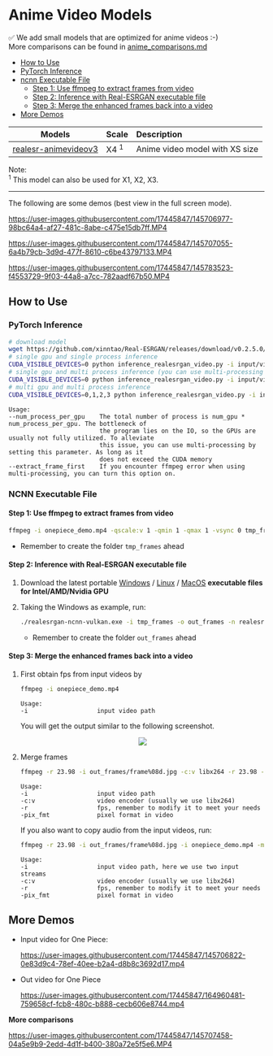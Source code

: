 # Anime Video Models

:white_check_mark: We add small models that are optimized for anime videos :-)<br>
More comparisons can be found in [anime_comparisons.md](anime_comparisons.md)

- [How to Use](#how-to-use)
- [PyTorch Inference](#pytorch-inference)
- [ncnn Executable File](#ncnn-executable-file)
  - [Step 1: Use ffmpeg to extract frames from video](#step-1-use-ffmpeg-to-extract-frames-from-video)
  - [Step 2: Inference with Real-ESRGAN executable file](#step-2-inference-with-real-esrgan-executable-file)
  - [Step 3: Merge the enhanced frames back into a video](#step-3-merge-the-enhanced-frames-back-into-a-video)
- [More Demos](#more-demos)

| Models                                                                                                                             | Scale | Description                    |
| ---------------------------------------------------------------------------------------------------------------------------------- | :---- | :----------------------------- |
| [realesr-animevideov3](https://github.com/xinntao/Real-ESRGAN/releases/download/v0.2.5.0/realesr-animevideov3.pth) | X4 <sup>1</sup>   | Anime video model with XS size |

Note: <br>
<sup>1</sup> This model can also be used for X1, X2, X3.

---

The following are some demos (best view in the full screen mode).

<https://user-images.githubusercontent.com/17445847/145706977-98bc64a4-af27-481c-8abe-c475e15db7ff.MP4>

<https://user-images.githubusercontent.com/17445847/145707055-6a4b79cb-3d9d-477f-8610-c6be43797133.MP4>

<https://user-images.githubusercontent.com/17445847/145783523-f4553729-9f03-44a8-a7cc-782aadf67b50.MP4>

## How to Use

### PyTorch Inference

```bash
# download model
wget https://github.com/xinntao/Real-ESRGAN/releases/download/v0.2.5.0/realesr-animevideov3.pth -P weights
# single gpu and single process inference
CUDA_VISIBLE_DEVICES=0 python inference_realesrgan_video.py -i input/video/onepiece_demo.mp4 -n realesr-animevideov3 -s 2 --suffix outx2
# single gpu and multi process inference (you can use multi-processing to improve GPU utilization)
CUDA_VISIBLE_DEVICES=0 python inference_realesrgan_video.py -i input/video/onepiece_demo.mp4 -n realesr-animevideov3 -s 2 --suffix outx2 --num_process_per_gpu 2
# multi gpu and multi process inference
CUDA_VISIBLE_DEVICES=0,1,2,3 python inference_realesrgan_video.py -i input/video/onepiece_demo.mp4 -n realesr-animevideov3 -s 2 --suffix outx2 --num_process_per_gpu 2
```

```console
Usage:
--num_process_per_gpu    The total number of process is num_gpu * num_process_per_gpu. The bottleneck of
                         the program lies on the IO, so the GPUs are usually not fully utilized. To alleviate
                         this issue, you can use multi-processing by setting this parameter. As long as it
                         does not exceed the CUDA memory
--extract_frame_first    If you encounter ffmpeg error when using multi-processing, you can turn this option on.
```

### NCNN Executable File

#### Step 1: Use ffmpeg to extract frames from video

```bash
ffmpeg -i onepiece_demo.mp4 -qscale:v 1 -qmin 1 -qmax 1 -vsync 0 tmp_frames/frame%08d.png
```

- Remember to create the folder `tmp_frames` ahead

#### Step 2: Inference with Real-ESRGAN executable file

1. Download the latest portable [Windows](https://github.com/xinntao/Real-ESRGAN/releases/download/v0.2.5.0/realesrgan-ncnn-vulkan-20220424-windows.zip) / [Linux](https://github.com/xinntao/Real-ESRGAN/releases/download/v0.2.5.0/realesrgan-ncnn-vulkan-20220424-ubuntu.zip) / [MacOS](https://github.com/xinntao/Real-ESRGAN/releases/download/v0.2.5.0/realesrgan-ncnn-vulkan-20220424-macos.zip) **executable files for Intel/AMD/Nvidia GPU**

1. Taking the Windows as example, run:

    ```bash
    ./realesrgan-ncnn-vulkan.exe -i tmp_frames -o out_frames -n realesr-animevideov3 -s 2 -f jpg
    ```

    - Remember to create the folder `out_frames` ahead

#### Step 3: Merge the enhanced frames back into a video

1. First obtain fps from input videos by

    ```bash
    ffmpeg -i onepiece_demo.mp4
    ```

    ```console
    Usage:
    -i                   input video path
    ```

    You will get the output similar to the following screenshot.

    <p align="center">
        <img src="https://user-images.githubusercontent.com/17445847/145710145-c4f3accf-b82f-4307-9f20-3803a2c73f57.png">
    </p>

2. Merge frames

    ```bash
    ffmpeg -r 23.98 -i out_frames/frame%08d.jpg -c:v libx264 -r 23.98 -pix_fmt yuv420p output.mp4
    ```

    ```console
    Usage:
    -i                   input video path
    -c:v                 video encoder (usually we use libx264)
    -r                   fps, remember to modify it to meet your needs
    -pix_fmt             pixel format in video
    ```

    If you also want to copy audio from the input videos, run:

     ```bash
    ffmpeg -r 23.98 -i out_frames/frame%08d.jpg -i onepiece_demo.mp4 -map 0:v:0 -map 1:a:0 -c:a copy -c:v libx264 -r 23.98 -pix_fmt yuv420p output_w_audio.mp4
    ```

    ```console
    Usage:
    -i                   input video path, here we use two input streams
    -c:v                 video encoder (usually we use libx264)
    -r                   fps, remember to modify it to meet your needs
    -pix_fmt             pixel format in video
    ```

## More Demos

- Input video for One Piece:

    <https://user-images.githubusercontent.com/17445847/145706822-0e83d9c4-78ef-40ee-b2a4-d8b8c3692d17.mp4>

- Out video for One Piece

    <https://user-images.githubusercontent.com/17445847/164960481-759658cf-fcb8-480c-b888-cecb606e8744.mp4>

**More comparisons**

<https://user-images.githubusercontent.com/17445847/145707458-04a5e9b9-2edd-4d1f-b400-380a72e5f5e6.MP4>
